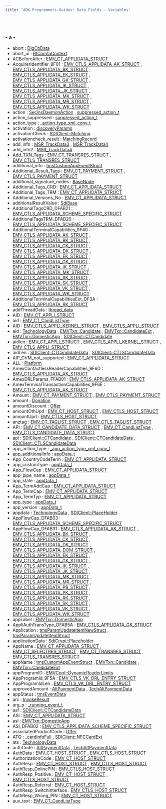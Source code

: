 ```yaml
---
title: "ADK-Programmers-Guides: Data Fields - Variables"
---
```


 

### - a -

- abort : <a href="struct_dlg_cb_data.md#aace6b524f16d7faedcceaf838cb1927d">DlgCbData</a>
- abort_ui : <a href="struct_bt_com1a_context.md#a597cfc0f48c3ec6fcc07d5005c4475c0">BtCom1aContext</a>
- ACBeforeAfter : <a href="group___d_e_f___c_o_n_f___a_p_p_l_i.md#aac6e17c9e053521b910b1eeb6a75c74c">EMV_CT_APPLIDATA_STRUCT</a>
- AcquirerIdentifier_9F01 : <a href="group___d_e_f___c_o_n_f___a_p_p_l_i.md#a60d3aeba5739afbe3c429fd39d005b9e">EMV_CTLS_APPLIDATA_AK_STRUCT</a> , <a href="group___d_e_f___c_o_n_f___a_p_p_l_i.md#a60d3aeba5739afbe3c429fd39d005b9e">EMV_CTLS_APPLIDATA_BK_STRUCT</a> , <a href="group___d_e_f___c_o_n_f___a_p_p_l_i.md#a60d3aeba5739afbe3c429fd39d005b9e">EMV_CTLS_APPLIDATA_EK_STRUCT</a> , <a href="group___d_e_f___c_o_n_f___a_p_p_l_i.md#a60d3aeba5739afbe3c429fd39d005b9e">EMV_CTLS_APPLIDATA_GK_STRUCT</a> , <a href="group___d_e_f___c_o_n_f___a_p_p_l_i.md#a60d3aeba5739afbe3c429fd39d005b9e">EMV_CTLS_APPLIDATA_IK_STRUCT</a> , <a href="group___d_e_f___c_o_n_f___a_p_p_l_i.md#a60d3aeba5739afbe3c429fd39d005b9e">EMV_CTLS_APPLIDATA_JK_STRUCT</a> , <a href="group___d_e_f___c_o_n_f___a_p_p_l_i.md#a60d3aeba5739afbe3c429fd39d005b9e">EMV_CTLS_APPLIDATA_MK_STRUCT</a> , <a href="group___d_e_f___c_o_n_f___a_p_p_l_i.md#a60d3aeba5739afbe3c429fd39d005b9e">EMV_CTLS_APPLIDATA_MR_STRUCT</a> , <a href="group___d_e_f___c_o_n_f___a_p_p_l_i.md#a60d3aeba5739afbe3c429fd39d005b9e">EMV_CTLS_APPLIDATA_WK_STRUCT</a>
- action : <a href="libsecins_8h.md#a2f4ab7bf743142dae2e459aa18f9f1d4">SecinsDaemonAction</a> , <a href="_v_h_q_downloader_8c.md#ac3e1040249d65d38bc6d0f3e8fab9ba3">suppressed_action_t</a>
- action_suppressed : <a href="_v_h_q_downloader_8c.md#acbfd8e7d69290a1f85b0382360ff33bf">suppressed_action_t</a>
- action_type : <a href="_v_h_q_xml_dictionary_8c.md#ab1dfcf9ce62b8c92be9a57efdb76e5f6">_action_type_xml_conv_t</a>
- activation : <a href="titusstubs_8cpp.md#a85342bfccc9c2c1797bd23233fbc7d10">discoveryParams</a>
- activationCheck : <a href="group__sdidata.md#acf78f86175378c4577592d0b2ed0c40f">SDIClient::Matching</a>
- activationcheck_result : <a href="structlibsdi_1_1_matching_record.md#a39ce69c0f056e5779e9c9f98ecf144b9">MatchingRecord</a>
- add_info : <a href="msr__common_8h.md#a017c012199396b8f33090922d2d68809">MSR_TrackData3</a> , <a href="msr__common_8h.md#a017c012199396b8f33090922d2d68809">MSR_TrackData4</a>
- add_info2 : <a href="msr__common_8h.md#af3f0f963dc129689e0ea1ed7ec3fcb32">MSR_TrackData4</a>
- Add_TXN_Tags : <a href="group___a_d_k___t_r_x___e_x_e_c.md#af6e0b050099ef70aa87afd6e9d4173fd">EMV_CT_TRANSRES_STRUCT</a> , <a href="group___d_e_f___f_l_o_w___o_u_t_p_u_t.md#af6e0b050099ef70aa87afd6e9d4173fd">EMV_CTLS_TRANSRES_STRUCT</a>
- additional_info : <a href="svc__tms_8h.md#aef281750301be2d44329a969690027d2">tmsCustomAppEventStruct</a>
- Additional_Result_Tags : <a href="group___a_d_k___t_r_x___e_x_e_c.md#abd31d434ee96e0662b86d4ef82017e33">EMV_CT_PAYMENT_STRUCT</a> , <a href="group___d_e_f___f_l_o_w___i_n_p_u_t.md#ac99d6e6b09a0e3fcbe4d2ec8336a30e2">EMV_CTLS_PAYMENT_STRUCT</a>
- additional_signature_nodes : <a href="classpackmanlib_1_1basenode_1_1_base_node.md#a691c0b70ad22568ebe48b0b21b22ee2c">BaseNode</a>
- Additional_Tags_CRD : <a href="group___d_e_f___c_o_n_f___a_p_p_l_i.md#acd89bdbc00f19a23befec2eed0ff7b00">EMV_CT_APPLIDATA_STRUCT</a>
- Additional_Tags_TRM : <a href="group___d_e_f___c_o_n_f___a_p_p_l_i.md#ad7a6039ab1aa91113c012eab4293d664">EMV_CT_APPLIDATA_STRUCT</a>
- Additional_Versions_No : <a href="group___d_e_f___c_o_n_f___a_p_p_l_i.md#a88b324674895d7548b40c7d597cdf84d">EMV_CT_APPLIDATA_STRUCT</a>
- additionalResultValue : <a href="classlibsdi_1_1_sdi_base.md#aec8bd96d4ee40a80283213584fb4ef05">SdiBase</a>
- AdditionalTagsCRD_DFAB21 : <a href="group___d_e_f___c_o_n_f___a_p_p_l_i.md#a04b972642e943c8509ed2d1802f2edc1">EMV_CTLS_APPLIDATA_SCHEME_SPECIFIC_STRUCT</a>
- AdditionalTagsTRM_DFAB20 : <a href="group___d_e_f___c_o_n_f___a_p_p_l_i.md#abb1d4cd4bf1913ad2a42cb0764fcc619">EMV_CTLS_APPLIDATA_SCHEME_SPECIFIC_STRUCT</a>
- AdditionalTerminalCapabilities_9F40 : <a href="group___d_e_f___c_o_n_f___a_p_p_l_i.md#a6d26c3945bec16db3c198f51a7b998aa">EMV_CTLS_APPLIDATA_AK_STRUCT</a> , <a href="group___d_e_f___c_o_n_f___a_p_p_l_i.md#a6d26c3945bec16db3c198f51a7b998aa">EMV_CTLS_APPLIDATA_BK_STRUCT</a> , <a href="group___d_e_f___c_o_n_f___a_p_p_l_i.md#a6d26c3945bec16db3c198f51a7b998aa">EMV_CTLS_APPLIDATA_CK_STRUCT</a> , <a href="group___d_e_f___c_o_n_f___a_p_p_l_i.md#a6d26c3945bec16db3c198f51a7b998aa">EMV_CTLS_APPLIDATA_DK_STRUCT</a> , <a href="group___d_e_f___c_o_n_f___a_p_p_l_i.md#a6d26c3945bec16db3c198f51a7b998aa">EMV_CTLS_APPLIDATA_EK_STRUCT</a> , <a href="group___d_e_f___c_o_n_f___a_p_p_l_i.md#a6d26c3945bec16db3c198f51a7b998aa">EMV_CTLS_APPLIDATA_GK_STRUCT</a> , <a href="group___d_e_f___c_o_n_f___a_p_p_l_i.md#a6d26c3945bec16db3c198f51a7b998aa">EMV_CTLS_APPLIDATA_IK_STRUCT</a> , <a href="group___d_e_f___c_o_n_f___a_p_p_l_i.md#a6d26c3945bec16db3c198f51a7b998aa">EMV_CTLS_APPLIDATA_MK_STRUCT</a> , <a href="group___d_e_f___c_o_n_f___a_p_p_l_i.md#a6d26c3945bec16db3c198f51a7b998aa">EMV_CTLS_APPLIDATA_RK_STRUCT</a> , <a href="group___d_e_f___c_o_n_f___a_p_p_l_i.md#a6d26c3945bec16db3c198f51a7b998aa">EMV_CTLS_APPLIDATA_SK_STRUCT</a> , <a href="group___d_e_f___c_o_n_f___a_p_p_l_i.md#a6d26c3945bec16db3c198f51a7b998aa">EMV_CTLS_APPLIDATA_VK_STRUCT</a> , <a href="group___d_e_f___c_o_n_f___a_p_p_l_i.md#a6d26c3945bec16db3c198f51a7b998aa">EMV_CTLS_APPLIDATA_WK_STRUCT</a>
- AdditionalTerminalCapabilitiesExt_DF3A : <a href="group___d_e_f___c_o_n_f___a_p_p_l_i.md#aa067675fcb990973520ebd4bd342fa91">EMV_CTLS_APPLIDATA_RK_STRUCT</a>
- addThreadData : <a href="sys_8h.md#a9fc2990b90a17dad7d4cca55ea8ed935">thread_data</a>
- AID : <a href="_e_m_v___c_t___interface_8h.md#a1af6aa5d2e82428d0fe225cfe2b3b501">EMV_CT_APPLI_STRUCT</a>
- aid : <a href="group___a_d_k___t_r_x___e_x_e_c.md#a44ef469b5cfa9f05e671e4791c38801b">EMV_CT_CandListType</a>
- AID : <a href="_e_m_v___c_t_l_s___interface_8h.md#a1af6aa5d2e82428d0fe225cfe2b3b501">EMV_CTLS_APPLI_KERNEL_STRUCT</a> , <a href="_e_m_v___c_t_l_s___interface_8h.md#a1af6aa5d2e82428d0fe225cfe2b3b501">EMV_CTLS_APPLI_STRUCT</a>
- aid : <a href="namespacevficpl.md#a54b9dd49d877b2bb84c6103df8aa3973">TechnologyData</a> , <a href="structvfisdi_1_1_e_m_v_txn.md#af416eccab1b8141fb5b71862bb6c42fc">EMVTxn::Candidate</a> , <a href="structvfisdi_1_1_e_m_v_txn.md#af416eccab1b8141fb5b71862bb6c42fc">EMVTxn::CandidateExt</a> , <a href="structvfisdi_1_1_e_m_v_txn.md#af416eccab1b8141fb5b71862bb6c42fc">EMVTxn::DomesticApp</a> , <a href="group__sdiemvct.md#af416eccab1b8141fb5b71862bb6c42fc">SDIClient::CTCandidate</a>
- aidlen : <a href="_e_m_v___c_t___interface_8h.md#a7b5c9691c54d8705d8b03081d71ab172">EMV_CT_APPLI_STRUCT</a> , <a href="_e_m_v___c_t_l_s___interface_8h.md#a7b5c9691c54d8705d8b03081d71ab172">EMV_CTLS_APPLI_KERNEL_STRUCT</a> , <a href="_e_m_v___c_t_l_s___interface_8h.md#a7b5c9691c54d8705d8b03081d71ab172">EMV_CTLS_APPLI_STRUCT</a>
- aidLen : <a href="group__sdiemvct.md#a50103c6c116ef774bc29f07b0f68ee74">SDIClient::CTCandidateData</a> , <a href="group__sdiemvctls.md#a50103c6c116ef774bc29f07b0f68ee74">SDIClient::CTLSCandidateData</a>
- AIP_CVM_not_supported : <a href="group___d_e_f___c_o_n_f___a_p_p_l_i.md#a0cc466b7328ef1933036d1372ba99b00">EMV_CT_APPLIDATA_STRUCT</a>
- ALL : <a href="classpackmanlib_1_1platform_1_1_platform.md#a0c20de7e6bc3597a492eb33efd308985">Platform</a>
- AmexContactlessReaderCapabilities_9F6D : <a href="group___d_e_f___c_o_n_f___a_p_p_l_i.md#aea125d099b77a199d403ce4f3e82b4cc">EMV_CTLS_APPLIDATA_AK_STRUCT</a>
- AmexDRLParams_FFAB01 : <a href="group___d_e_f___c_o_n_f___a_p_p_l_i.md#adb7925c29affa71ae450ef807bd07e85">EMV_CTLS_APPLIDATA_AK_STRUCT</a>
- AmexTerminalTransactionCapabilities_9F6E : <a href="group___d_e_f___c_o_n_f___a_p_p_l_i.md#a5b96a70efc27aea80f2807131bc3232f">EMV_CTLS_APPLIDATA_AK_STRUCT</a>
- Amount : <a href="group___a_d_k___t_r_x___e_x_e_c.md#a30d37bb81b40a6e53cb3081ee862ddef">EMV_CT_PAYMENT_STRUCT</a> , <a href="group___d_e_f___f_l_o_w___i_n_p_u_t.md#a30d37bb81b40a6e53cb3081ee862ddef">EMV_CTLS_PAYMENT_STRUCT</a>
- amount : <a href="classvficpl_1_1_donation.md#a91bb1eca6a37952af42a8a0001f4dc9f">Donation</a>
- amountDiscount : <a href="classvficpl_1_1_offer.md#a6e452768110873b84929491272eb17ec">Offer</a>
- amountOthUpd : <a href="group___a_d_k___t_r_x___e_x_e_c.md#af4c05d872e15a85655bf94ea4b34a0f5">EMV_CT_HOST_STRUCT</a> , <a href="group___d_e_f___f_l_o_w___i_n_p_u_t.md#a950050a0a50c3a85bf52afa53b989ed8">EMV_CTLS_HOST_STRUCT</a>
- amountUpd : <a href="group___d_e_f___f_l_o_w___i_n_p_u_t.md#ae96de7b8f91cb72f914fe3b226366f04">EMV_CTLS_HOST_STRUCT</a>
- anztag : <a href="_e_m_v___c_t___interface_8h.md#a0ed231894dfa7e203187883b4012ff9f">EMV_CT_TAGLIST_STRUCT</a> , <a href="group___d_e_f___c_o_n_f___a_p_p_l_i.md#a0ed231894dfa7e203187883b4012ff9f">EMV_CTLS_TAGLIST_STRUCT</a>
- API : <a href="group___a_d_k___t_r_x___e_x_e_c.md#ae6e6847f31d7ad74362c2de216df1372">EMV_CT_CANDIDATE_DATA_STRUCT</a> , <a href="group___a_d_k___t_r_x___e_x_e_c.md#ae6e6847f31d7ad74362c2de216df1372">EMV_CT_CandListType</a> , <a href="group___f_u_n_c___f_l_o_w.md#ae6e6847f31d7ad74362c2de216df1372">EMV_CTLS_CANDIDATE_DATA_STRUCT</a>
- api : <a href="group__sdiemvct.md#ab502c52c9b458a2764c0e8ff4ce5f6d7">SDIClient::CTCandidate</a> , <a href="group__sdiemvct.md#ab502c52c9b458a2764c0e8ff4ce5f6d7">SDIClient::CTCandidateData</a> , <a href="group__sdiemvctls.md#ab502c52c9b458a2764c0e8ff4ce5f6d7">SDIClient::CTLSCandidateData</a>
- app_action_type : <a href="_v_h_q_xml_dictionary_8c.md#ac16a4a4220842f5dc9b13d9b4801a8f5">_app_action_type_xml_conv_t</a>
- app_additionalInfo : <a href="_v_h_q_utils___app_interface_8c.md#a16e630fdb67ce37acc6b3d44d8063c2b">appData_t</a>
- App_CountryCodeTerm : <a href="group___d_e_f___c_o_n_f___a_p_p_l_i.md#a3cc1a7ad9805c9caf22a3164e3f1d326">EMV_CT_APPLIDATA_STRUCT</a>
- app_customType : <a href="_v_h_q_utils___app_interface_8c.md#a31ce8948a1508ee2f0af2ce73ab43216">appData_t</a>
- App_FlowCap : <a href="group___d_e_f___c_o_n_f___a_p_p_l_i.md#a760a1211f0f7f2df285879a21e2fa9d8">EMV_CT_APPLIDATA_STRUCT</a>
- app_pipe_name : <a href="_v_h_q_utils___app_interface_8c.md#a25351b9cad8ca3b1dbf6c9642cde98d2">appData_t</a>
- app_state : <a href="_v_h_q_utils___app_interface_8c.md#a3d6733a7db1f1a71a4d4f27c280220f5">appData_t</a>
- App_TermAddCap : <a href="group___d_e_f___c_o_n_f___a_p_p_l_i.md#aa137395f6cc0b7618d9fec892c3c8b00">EMV_CT_APPLIDATA_STRUCT</a>
- App_TermCap : <a href="group___d_e_f___c_o_n_f___a_p_p_l_i.md#a7ac173f4a1d9a3845a18af806ee8bb31">EMV_CT_APPLIDATA_STRUCT</a>
- App_TermTyp : <a href="group___d_e_f___c_o_n_f___a_p_p_l_i.md#ae3ea58006297dfb1045a9ff86831112e">EMV_CT_APPLIDATA_STRUCT</a>
- app_type : <a href="_v_h_q_utils___app_interface_8c.md#ad33ce10cfb040cdbc89a98d4fe7bbbf7">appData_t</a>
- app_version : <a href="_v_h_q_utils___app_interface_8c.md#abaa5a75270d05b6337fb2fd6938d41a0">appData_t</a>
- appdata : <a href="namespacevficpl.md#a89846c5d14b4b851ded0c6a3f073ffd8">TechnologyData</a> , <a href="group__sdidata.md#aeda713689de1a5e0043598c124602a6b">SDIClient::PlaceHolder</a>
- AppFlowCap_DFAB03 : <a href="group___d_e_f___c_o_n_f___a_p_p_l_i.md#a6b141ca640db3a0ea501018167b70531">EMV_CTLS_APPLIDATA_SCHEME_SPECIFIC_STRUCT</a>
- AppFlowCap_DFAB31 : <a href="group___d_e_f___c_o_n_f___a_p_p_l_i.md#a2ecdf1dde8e274003bee99e35551f0e8">EMV_CTLS_APPLIDATA_AK_STRUCT</a> , <a href="group___d_e_f___c_o_n_f___a_p_p_l_i.md#a2ecdf1dde8e274003bee99e35551f0e8">EMV_CTLS_APPLIDATA_BK_STRUCT</a> , <a href="group___d_e_f___c_o_n_f___a_p_p_l_i.md#a2ecdf1dde8e274003bee99e35551f0e8">EMV_CTLS_APPLIDATA_CK_STRUCT</a> , <a href="group___d_e_f___c_o_n_f___a_p_p_l_i.md#a2ecdf1dde8e274003bee99e35551f0e8">EMV_CTLS_APPLIDATA_DK_STRUCT</a> , <a href="group___d_e_f___c_o_n_f___a_p_p_l_i.md#a2ecdf1dde8e274003bee99e35551f0e8">EMV_CTLS_APPLIDATA_DOM_STRUCT</a> , <a href="group___d_e_f___c_o_n_f___a_p_p_l_i.md#a2ecdf1dde8e274003bee99e35551f0e8">EMV_CTLS_APPLIDATA_EK_STRUCT</a> , <a href="group___d_e_f___c_o_n_f___a_p_p_l_i.md#a2ecdf1dde8e274003bee99e35551f0e8">EMV_CTLS_APPLIDATA_GK_STRUCT</a> , <a href="group___d_e_f___c_o_n_f___a_p_p_l_i.md#a2ecdf1dde8e274003bee99e35551f0e8">EMV_CTLS_APPLIDATA_IK_STRUCT</a> , <a href="group___d_e_f___c_o_n_f___a_p_p_l_i.md#a2ecdf1dde8e274003bee99e35551f0e8">EMV_CTLS_APPLIDATA_JK_STRUCT</a> , <a href="group___d_e_f___c_o_n_f___a_p_p_l_i.md#a2ecdf1dde8e274003bee99e35551f0e8">EMV_CTLS_APPLIDATA_MK_STRUCT</a> , <a href="group___d_e_f___c_o_n_f___a_p_p_l_i.md#a2ecdf1dde8e274003bee99e35551f0e8">EMV_CTLS_APPLIDATA_MR_STRUCT</a> , <a href="group___d_e_f___c_o_n_f___a_p_p_l_i.md#a2ecdf1dde8e274003bee99e35551f0e8">EMV_CTLS_APPLIDATA_PB_STRUCT</a> , <a href="group___d_e_f___c_o_n_f___a_p_p_l_i.md#a2ecdf1dde8e274003bee99e35551f0e8">EMV_CTLS_APPLIDATA_PK_STRUCT</a> , <a href="group___d_e_f___c_o_n_f___a_p_p_l_i.md#a2ecdf1dde8e274003bee99e35551f0e8">EMV_CTLS_APPLIDATA_RK_STRUCT</a> , <a href="group___d_e_f___c_o_n_f___a_p_p_l_i.md#a2ecdf1dde8e274003bee99e35551f0e8">EMV_CTLS_APPLIDATA_SK_STRUCT</a> , <a href="group___d_e_f___c_o_n_f___a_p_p_l_i.md#a2ecdf1dde8e274003bee99e35551f0e8">EMV_CTLS_APPLIDATA_VK_STRUCT</a> , <a href="group___d_e_f___c_o_n_f___a_p_p_l_i.md#a2ecdf1dde8e274003bee99e35551f0e8">EMV_CTLS_APPLIDATA_WK_STRUCT</a>
- appLabel : <a href="structvfisdi_1_1_e_m_v_txn.md#a0cbb6321dbaa3f30090eb445a725f243">EMVTxn::DomesticApp</a>
- AppliAuthTransType_DFAB5A : <a href="group___d_e_f___c_o_n_f___a_p_p_l_i.md#aefd03a6ffe405efa9370adf010e8d5ec">EMV_CTLS_APPLIDATA_GK_STRUCT</a>
- Application : <a href="svc__tms_8h.md#a8e5fe7cb90c226365aa720d835913e80">tmsParamUpdateItemNewStruct</a> , <a href="svc__tms_8h.md#a8e5fe7cb90c226365aa720d835913e80">tmsParamUpdateItemStruct</a>
- applicationData : <a href="classlibsdi_1_1_sdi_crypt.md#aec68760c16233c31a056c038c37b54df">SdiCrypt::Placeholder</a>
- AppName : <a href="group___d_e_f___c_o_n_f___a_p_p_l_i.md#a1a933985680b099e926e54086a602c12">EMV_CT_APPLIDATA_STRUCT</a> , <a href="group___a_d_k___t_r_x___e_x_e_c.md#a1a933985680b099e926e54086a602c12">EMV_CT_SELECTRES_STRUCT</a> , <a href="group___a_d_k___t_r_x___e_x_e_c.md#a1a933985680b099e926e54086a602c12">EMV_CT_TRANSRES_STRUCT</a> , <a href="group___d_e_f___f_l_o_w___o_u_t_p_u_t.md#a1a933985680b099e926e54086a602c12">EMV_CTLS_TRANSRES_STRUCT</a>
- appName : <a href="svc__tms_8h.md#a6bf1b1d47d65904880242c3f977dafd3">tmsCustomAppEventStruct</a> , <a href="structvfisdi_1_1_e_m_v_txn.md#a7381861d302f0b6bc35b1f3c20d26669">EMVTxn::Candidate</a> , <a href="structvfisdi_1_1_e_m_v_txn.md#a7381861d302f0b6bc35b1f3c20d26669">EMVTxn::CandidateExt</a>
- appProgramID : <a href="structvfisdi_1_1_e_m_v_conf.md#ac3b104df9d418c6fb21c7a68ebdc8974">EMVConf::DynamicReaderLimits</a>
- AppProgramId_9F5A : <a href="group___d_e_f___c_o_n_f___a_p_p_l_i.md#a8c51d5e8aa164e8c49dfb2eb67c5dd87">EMV_CTLS_VK_DRL_ENTRY_STRUCT</a>
- AppProgramIdLen : <a href="group___d_e_f___c_o_n_f___a_p_p_l_i.md#a4552d7425ec477ccd8982252afee6fc0">EMV_CTLS_VK_DRL_ENTRY_STRUCT</a>
- approvedAmount : <a href="namespacevficpl.md#ad274b77d1aecf84eb6e6d6a33aea7806">AltPaymentData</a> , <a href="namespacevficpl.md#ad274b77d1aecf84eb6e6d6a33aea7806">TechAltPaymentData</a>
- appStatus : <a href="svc__tms_8h.md#aacf529263ca57e7eecdc970596e43a83">tmsEventData</a>
- arc : <a href="structvficpl_1_1_invoke_result.md#a30b5726116ac85ea64777e5d6e333894">InvokeResult</a>
- arg_p : <a href="_event_scheduler_8c.md#a0f3e567744494e1bc7493878bf1efacf">_running_event_t</a>
- asf : <a href="group__sdiemvct.md#ae29409a1bafceaf4fbb1f9f0a5cded7c">SDIClient::CTCandidateData</a>
- ASI : <a href="group___d_e_f___c_o_n_f___a_p_p_l_i.md#a2000688e48cdadee86eb401946a71785">EMV_CT_APPLIDATA_STRUCT</a>
- asi : <a href="structvfisdi_1_1_e_m_v_txn.md#a978b9cd6c2a2f728ae88dad8af4ee0e8">EMVTxn::DomesticApp</a>
- ASI_DFAB02 : <a href="group___d_e_f___c_o_n_f___a_p_p_l_i.md#ad7b796959f437113eb08a0d5a055bfa9">EMV_CTLS_APPLIDATA_SCHEME_SPECIFIC_STRUCT</a>
- associatedProductCode : <a href="classvficpl_1_1_offer.md#a53b0e916b8b1e8b387db308375892db2">Offer</a>
- ATQ : <a href="titusstubs_8cpp.md#a958f445237c00f669f759d99663e9606">_cardInfoFull</a> , <a href="group__sdinfc.md#a8e953d6d6dcfc07f0d4d4686194f0c19">SDIClient::NFCCardExt</a>
- ats : <a href="namespacevficpl.md#a69b6c30d7bb0fa3d9d0d8e05eb8fbe66">TechnologyData</a>
- authCode : <a href="namespacevficpl.md#adebb0a10d98c8ca7bc3f55a3b21f814d">AltPaymentData</a> , <a href="namespacevficpl.md#adebb0a10d98c8ca7bc3f55a3b21f814d">TechAltPaymentData</a>
- AuthData : <a href="group___a_d_k___t_r_x___e_x_e_c.md#a9c0d8eae37200d205013e0a17f2d2ff1">EMV_CT_HOST_STRUCT</a> , <a href="group___d_e_f___f_l_o_w___i_n_p_u_t.md#a3e5fe321afd3d5b2db35d2d2bcdc800e">EMV_CTLS_HOST_STRUCT</a>
- AuthorizationCode : <a href="group___a_d_k___t_r_x___e_x_e_c.md#a49703db8aea6f6b5cb2b40690d7c7f1a">EMV_CT_HOST_STRUCT</a>
- AuthResp : <a href="group___a_d_k___t_r_x___e_x_e_c.md#a50f253cd97f2612f2d5abe02959e130f">EMV_CT_HOST_STRUCT</a> , <a href="group___d_e_f___f_l_o_w___i_n_p_u_t.md#a50f253cd97f2612f2d5abe02959e130f">EMV_CTLS_HOST_STRUCT</a>
- AuthResp_OnlinePIN : <a href="group___d_e_f___f_l_o_w___i_n_p_u_t.md#a319a55d188b9bc5e6c1698638169f0d0">EMV_CTLS_HOST_STRUCT</a>
- AuthResp_Positive : <a href="group___a_d_k___t_r_x___e_x_e_c.md#a159e8303937fe013eee7c00aebc17483">EMV_CT_HOST_STRUCT</a> , <a href="group___d_e_f___f_l_o_w___i_n_p_u_t.md#a7732f5779810f1f81941cda574764137">EMV_CTLS_HOST_STRUCT</a>
- AuthResp_Referral : <a href="group___a_d_k___t_r_x___e_x_e_c.md#adf1d52bf324a6262866da8d78e5619f0">EMV_CT_HOST_STRUCT</a>
- AuthResp_SwitchInterface : <a href="group___d_e_f___f_l_o_w___i_n_p_u_t.md#a37473dcadabfbafff56a7180afba0e30">EMV_CTLS_HOST_STRUCT</a>
- AuthResp_Wrong_PIN : <a href="group___a_d_k___t_r_x___e_x_e_c.md#a4a45b2dc93e569bfabd0a5ec3188a706">EMV_CT_HOST_STRUCT</a>
- aux_text : <a href="group___a_d_k___t_r_x___e_x_e_c.md#ac6f9aea0a9012e11b3fc265b5386f9bf">EMV_CT_CandListType</a>
